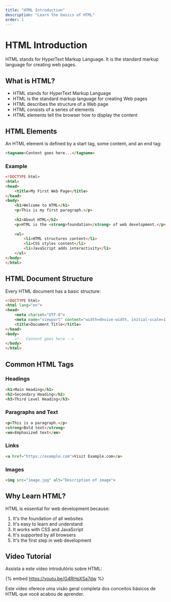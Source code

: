 ```yaml
---
title: "HTML Introduction"
description: "Learn the basics of HTML"
order: 1
---
```


# HTML Introduction

HTML stands for HyperText Markup Language. It is the standard markup language for creating web pages.

## What is HTML?

- HTML stands for HyperText Markup Language
- HTML is the standard markup language for creating Web pages
- HTML describes the structure of a Web page
- HTML consists of a series of elements
- HTML elements tell the browser how to display the content

## HTML Elements

An HTML element is defined by a start tag, some content, and an end tag:

```html
<tagname>Content goes here...</tagname>
```

### Example

```html
<!DOCTYPE html>
<html>
<head>
    <title>My First Web Page</title>
</head>
<body>
    <h1>Welcome to HTML</h1>
    <p>This is my first paragraph.</p>
    
    <h2>About HTML</h2>
    <p>HTML is the <strong>foundation</strong> of web development.</p>
    
    <ul>
        <li>HTML structures content</li>
        <li>CSS styles content</li>
        <li>JavaScript adds interactivity</li>
    </ul>
</body>
</html>
```

## HTML Document Structure

Every HTML document has a basic structure:

```html
<!DOCTYPE html>
<html lang="en">
<head>
    <meta charset="UTF-8">
    <meta name="viewport" content="width=device-width, initial-scale=1.0">
    <title>Document Title</title>
</head>
<body>
    <!-- Content goes here -->
</body>
</html>
```

## Common HTML Tags

### Headings
```html
<h1>Main Heading</h1>
<h2>Secondary Heading</h2>
<h3>Third Level Heading</h3>
```

### Paragraphs and Text
```html
<p>This is a paragraph.</p>
<strong>Bold text</strong>
<em>Emphasized text</em>
```

### Links
```html
<a href="https://example.com">Visit Example.com</a>
```

### Images
```html
<img src="image.jpg" alt="Description of image">
```

## Why Learn HTML?

HTML is essential for web development because:

1. It's the foundation of all websites
2. It's easy to learn and understand
3. It works with CSS and JavaScript
4. It's supported by all browsers
5. It's the first step in web development

## Video Tutorial

Assista a este vídeo introdutório sobre HTML:

{% embed https://youtu.be/G4RHpXSa7dw %}

Este vídeo oferece uma visão geral completa dos conceitos básicos de HTML que você acabou de aprender.